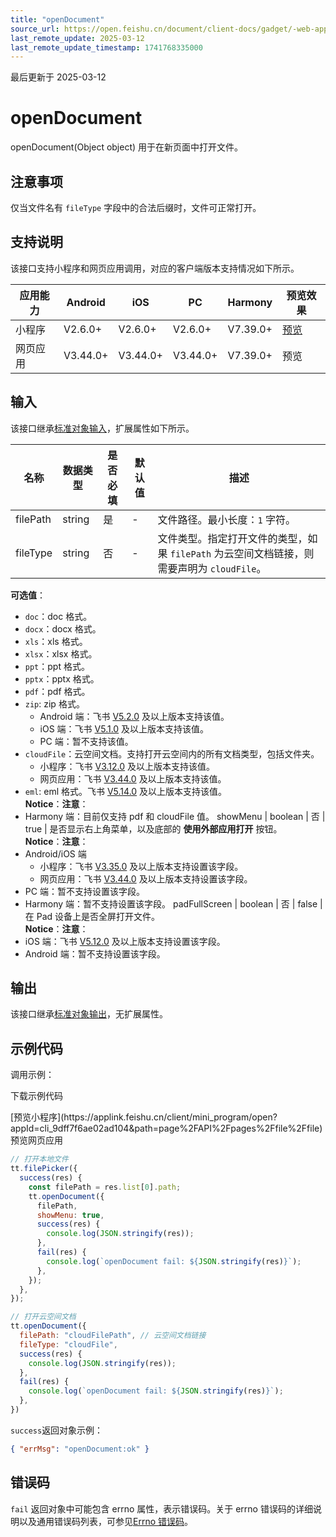 ```yaml
---
title: "openDocument"
source_url: https://open.feishu.cn/document/client-docs/gadget/-web-app-api/file/opendocument
last_remote_update: 2025-03-12
last_remote_update_timestamp: 1741768335000
---
```

最后更新于 2025-03-12

# openDocument

openDocument(Object object) 用于在新页面中打开文件。

## 注意事项

仅当文件名有 `fileType` 字段中的合法后缀时，文件可正常打开。

## 支持说明

该接口支持小程序和网页应用调用，对应的客户端版本支持情况如下所示。

应用能力 | Android | iOS | PC | Harmony | 预览效果
--- | --- | --- | --- | --- | ---
小程序 | V2.6.0+ | V2.6.0+ | V2.6.0+ | V7.39.0+ | [预览](https://applink.feishu.cn/client/mini_program/open?appId=cli_9dff7f6ae02ad104&path=page%2FAPI%2Fpages%2Ffile%2Ffile)
网页应用 | V3.44.0+ | V3.44.0+ | V3.44.0+ | V7.39.0+ | 预览

## 输入

该接口继承[标准对象输入](https://open.feishu.cn/document/uYjL24iN/ukzNy4SO3IjL5cjM)，扩展属性如下所示。

名称 | 数据类型 | 是否必填 | 默认值 | 描述
--- | --- | --- | --- | ---
filePath | string | 是 | \- | 文件路径。最小长度：`1` 字符。
fileType | string | 否 | \- | 文件类型。指定打开文件的类型，如果 `filePath` 为云空间文档链接，则需要声明为 `cloudFile`。  
**可选值**：  
- `doc`：doc 格式。  
- `docx`：docx 格式。  
- `xls`：xls 格式。  
- `xlsx`：xlsx 格式。  
- `ppt`：ppt 格式。  
- `pptx`：pptx 格式。  
- `pdf`：pdf 格式。  
- `zip`: zip 格式。  
  	- Android 端：飞书 [V5.2.0](https://open.feishu.cn/document/uYjL24iN/uAjMuAjMuAjM/version-compatibility) 及以上版本支持该值。  
  	- iOS 端：飞书 [V5.1.0](https://open.feishu.cn/document/uYjL24iN/uAjMuAjMuAjM/version-compatibility) 及以上版本支持该值。  
  - PC 端：暂不支持该值。  
- `cloudFile`：云空间文档。支持打开云空间内的所有文档类型，包括文件夹。  
  - 小程序：飞书 [V3.12.0](https://open.feishu.cn/document/uYjL24iN/uAjMuAjMuAjM/version-compatibility) 及以上版本支持该值。  
  - 网页应用：飞书 [V3.44.0](https://open.feishu.cn/document/uYjL24iN/uAjMuAjMuAjM/version-compatibility) 及以上版本支持该值。  
- `eml`: eml 格式。飞书 [V5.14.0](https://open.feishu.cn/document/uYjL24iN/uAjMuAjMuAjM/version-compatibility) 及以上版本支持该值。  
**Notice**：**注意**：  
- Harmony 端：目前仅支持 pdf 和 cloudFile 值。
showMenu | boolean | 否 | true | 是否显示右上角菜单，以及底部的 **使用外部应用打开** 按钮。  
   **Notice**：**注意**：  
- Android/iOS 端  
  - 小程序：飞书 [V3.35.0](https://open.feishu.cn/document/uYjL24iN/uAjMuAjMuAjM/version-compatibility) 及以上版本支持设置该字段。  
  - 网页应用：飞书 [V3.44.0](https://open.feishu.cn/document/uYjL24iN/uAjMuAjMuAjM/version-compatibility) 及以上版本支持设置该字段。  
- PC 端：暂不支持设置该字段。  
- Harmony 端：暂不支持设置该字段。
padFullScreen | boolean | 否 | false | 在 Pad 设备上是否全屏打开文件。  
  **Notice**：**注意**：  
- iOS 端：飞书 [V5.12.0](https://open.feishu.cn/document/uYjL24iN/uAjMuAjMuAjM/version-compatibility) 及以上版本支持设置该字段。  
- Android 端：暂不支持设置该字段。

## 输出

该接口继承[标准对象输出](https://open.feishu.cn/document/uYjL24iN/ukzNy4SO3IjL5cjM#8c92acb8)，无扩展属性。

## 示例代码

调用示例：

<md-download-code href="https://open.feishu.cn/document/uYjL24iN/uYDM04iNwQjL2ADN" mobileDisplay="none">下载示例代码</md-download-code>

<div style="display: flex">
          [预览小程序](https://applink.feishu.cn/client/mini_program/open?appId=cli_9dff7f6ae02ad104&path=page%2FAPI%2Fpages%2Ffile%2Ffile)
          预览网页应用

</div> 

```js
// 打开本地文件
tt.filePicker({
  success(res) {
    const filePath = res.list[0].path;
    tt.openDocument({
      filePath,
      showMenu: true,
      success(res) {
        console.log(JSON.stringify(res));
      },
      fail(res) {
        console.log(`openDocument fail: ${JSON.stringify(res)}`);
      },
    });
  },
});

// 打开云空间文档
tt.openDocument({ 
  filePath: "cloudFilePath", // 云空间文档链接
  fileType: "cloudFile",
  success(res) {
    console.log(JSON.stringify(res)); 
  },
  fail(res) { 
    console.log(`openDocument fail: ${JSON.stringify(res)}`); 
  },
})
```

`success`返回对象示例：

```json
{ "errMsg": "openDocument:ok" }
```

## 错误码

`fail` 返回对象中可能包含 errno 属性，表示错误码。关于 errno 错误码的详细说明以及通用错误码列表，可参见[Errno 错误码](https://open.feishu.cn/document/uYjL24iN/uAjMuAjMuAjM/errno)。
